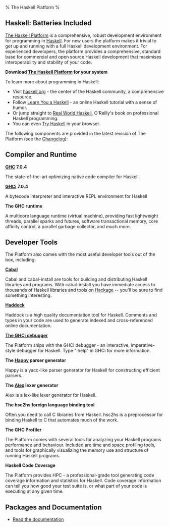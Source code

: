 % The Haskell Platform
%

Haskell: Batteries Included
-------------------

[The Haskell Platform] is a comprehensive, robust development
environment for programming in [Haskell]. For new users the platform
makes it trivial to get up and running with a full Haskell development
environment. For experienced developers, the platform provides a
comprehensive, standard base for commercial and open source Haskell
development that maximises interoperability and stability of your code.

**Download [The Haskell Platform] for your system**

[The Haskell Platform]: index.html
[Haskell]: http://haskell.org

To learn more about programming in Haskell:

* Visit [haskell.org] - the center of the Haskell community, a comprehensive resource.
* Follow [Learn You a Haskell] - an online Haskell tutorial with a sense of humor.
* Or jump straight to [Real World Haskell], O'Reilly's book on professional Haskell programming.
* You can even [Try Haskell] in your browser.

[haskell.org]: http://haskell.org
[Learn You a Haskell]: http://learnyouahaskell.com
[Real World Haskell]: http://book.realworldhaskell.org
[Try Haskell]: http://tryhaskell.org

The following components are provided in the latest revision of The
Platform (see the [Changelog]):

[Changelog]: changelog.html

Compiler and Runtime
--------

**[GHC] 7.0.4**

The state-of-the-art optimizing native code compiler for Haskell.

**[GHCi] 7.0.4**

A bytecode interpreter and interactive REPL environment for Haskell

**The GHC runtime**

A multicore language runtime (virtual machine), providing
fast lightweight threads, parallel sparks and futures, software
transactional memory, core affinity control, a parallel garbage
collector, and much more.

Developer Tools
-----------

The Platform also comes with the most useful developer tools out of the
box, including:

**[Cabal]**

Cabal and cabal-install are tools for building and distributing Haskell
libraries and programs. With cabal-install you have immediate access
to thousands of Haskell libraries and tools on [Hackage] -- you'll be
sure to find something interesting.

**[Haddock]**

Haddock is a high quality documentation tool for Haskell. Comments and
types in your code are used to generate indexed and cross-referenced
online documentation.

**[The GHCi debugger]**

The Platform ships with the GHCi debugger - an interactive,
imperative-style debugger for Haskell. Type ":help" in GHCi for more
information.

**The [Happy] parser generator**

Happy is a yacc-like parser generator for Haskell for constructing
efficient parsers.

**The [Alex] lexer generator**

Alex is a lex-like lexer generator for Haskell.

**The hsc2hs foreign language binding tool**

Often you need to call C libraries from Haskell. hsc2hs is a
preprocessor for binding Haskell to C that automates much of the work.

**The GHC Profiler**

The Platform comes with several tools for analyzing your Haskell
programs performance and behaviour. Included are time and space
profiling tools, and tools for graphically visualizing the memory use
and structure of running Haskell programs.

**Haskell Code Coverage**

The Platform provides HPC - a professional-grade tool generating code
coverage information and statistics for Haskell. Code coverage
information can tell you how good your test suite is, or what part of
your code is executing at any given time.

[GHC]: http://haskell.org/ghc
[GHCi]: http://www.haskell.org/ghc/docs/latest/html/users_guide/ghci.html
[The GHCi debugger]: http://www.haskell.org/ghc/docs/latest/html/users_guide/ghci-debugger.html
[The GHC parallel runtime]: http://www.haskell.org/ghc/docs/latest/html/users_guide/lang-parallel.html
[Happy]: http://haskell.org/happy
[Alex]: http://haskell.org/alex
[Haddock]: http://haskell.org/haddock
[Cabal]: http://haskell.org/cabal/

Packages and Documentation
--------------------------

* [Read the documentation]

[Read the documentation]: http://lambda.haskell.org/hp-tmp/docs/2011.2.0.0/start.html



[base]: http://hackage.haskell.org/package/base
[extensible-exceptions]: http://hackage.haskell.org/package/extensible-exceptions
[array]: http://hackage.haskell.org/package/array
[bytestring]: http://hackage.haskell.org/package/bytestring
[Cabal]: http://hackage.haskell.org/package/Cabal
[containers]: http://hackage.haskell.org/package/containers
[directory]: http://hackage.haskell.org/package/directory
[filepath]: http://hackage.haskell.org/package/filepath
[haskell98]: http://hackage.haskell.org/package/haskell98
[hpc]: http://hackage.haskell.org/package/hpc
[old-locale]: http://hackage.haskell.org/package/old-locale
[old-time]: http://hackage.haskell.org/package/old-time
[packedstring]: http://hackage.haskell.org/package/packedstring
[pretty]: http://hackage.haskell.org/package/pretty
[process]: http://hackage.haskell.org/package/process
[random]: http://hackage.haskell.org/package/random
[syb]: http://hackage.haskell.org/package/syb
[template-haskell]: http://hackage.haskell.org/package/template-haskell
[unix]: http://hackage.haskell.org/package/unix
[win32]: http://hackage.haskell.org/package/Win32
[cgi]: http://hackage.haskell.org/package/cgi
[fgl]: http://hackage.haskell.org/package/fgl
[parsec]: http://hackage.haskell.org/package/parsec
[GLUT]: http://hackage.haskell.org/package/GLUT
[haskell-src]: http://hackage.haskell.org/package/haskell-src
[html]: http://hackage.haskell.org/package/html
[HUnit]: http://hackage.haskell.org/package/HUnit
[mtl]: http://hackage.haskell.org/package/mtl
[network]: http://hackage.haskell.org/package/network
[OpenGL]: http://hackage.haskell.org/package/OpenGL
[parallel]: http://hackage.haskell.org/package/parallel
[QuickCheck]: http://hackage.haskell.org/package/QuickCheck
[regex-base]: http://hackage.haskell.org/package/regex-base
[regex-compat]: http://hackage.haskell.org/package/regex-compat
[regex-posix]: http://hackage.haskell.org/package/regex-posix
[stm]: http://hackage.haskell.org/package/stm
[time]: http://hackage.haskell.org/package/time
[text]: http://hackage.haskell.org/package/text
[xhtml]: http://hackage.haskell.org/package/xhtml
[zlib]: http://hackage.haskell.org/package/zlib
[HTTP]: http://hackage.haskell.org/package/HTTP
[deepseq]: http://hackage.haskell.org/package/deepseq
[Hackage]: http://hackage.haskell.org
[haskell2010]: http://hackage.haskell.org/package/haskell2010
[Win32]: http://hackage.haskell.org/package/Win32
[transformers]: http://hackage.haskell.org/package/transformers
